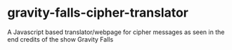 # gravity-falls-cipher-translator

A Javascript based translator/webpage for cipher messages as seen in the end credits of the show Gravity Falls
